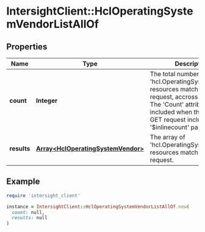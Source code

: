 # IntersightClient::HclOperatingSystemVendorListAllOf

## Properties

| Name | Type | Description | Notes |
| ---- | ---- | ----------- | ----- |
| **count** | **Integer** | The total number of &#39;hcl.OperatingSystemVendor&#39; resources matching the request, accross all pages. The &#39;Count&#39; attribute is included when the HTTP GET request includes the &#39;$inlinecount&#39; parameter. | [optional] |
| **results** | [**Array&lt;HclOperatingSystemVendor&gt;**](HclOperatingSystemVendor.md) | The array of &#39;hcl.OperatingSystemVendor&#39; resources matching the request. | [optional] |

## Example

```ruby
require 'intersight_client'

instance = IntersightClient::HclOperatingSystemVendorListAllOf.new(
  count: null,
  results: null
)
```

